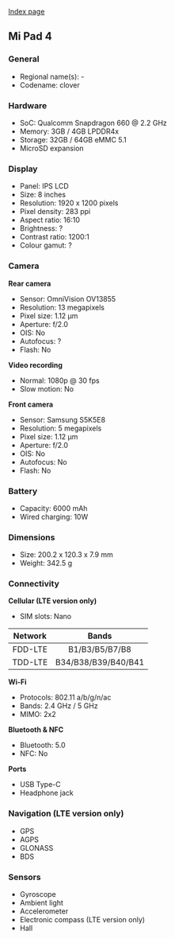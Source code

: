 [Index page](../../)

## Mi Pad 4

### General

* Regional name(s): -
* Codename: clover

### Hardware

* SoC: Qualcomm Snapdragon 660 @ 2.2 GHz
* Memory: 3GB / 4GB LPDDR4x
* Storage: 32GB / 64GB eMMC 5.1
* MicroSD expansion

### Display

* Panel: IPS LCD
* Size: 8 inches
* Resolution: 1920 x 1200 pixels
* Pixel density: 283 ppi
* Aspect ratio: 16:10
* Brightness: ?
* Contrast ratio: 1200:1
* Colour gamut: ?

### Camera

**Rear camera**

* Sensor: OmniVision OV13855
* Resolution: 13 megapixels
* Pixel size: 1.12 µm
* Aperture: f/2.0
* OIS: No
* Autofocus: ?
* Flash: No

**Video recording**

* Normal: 1080p @ 30 fps
* Slow motion: No

**Front camera**

* Sensor: Samsung S5K5E8
* Resolution: 5 megapixels
* Pixel size: 1.12 µm
* Aperture: f/2.0
* OIS: No
* Autofocus: No
* Flash: No

### Battery

* Capacity: 6000 mAh
* Wired charging: 10W

### Dimensions

* Size: 200.2 x 120.3 x 7.9 mm
* Weight: 342.5 g

### Connectivity

**Cellular (LTE version only)**

* SIM slots: Nano

|  Network  |   Bands   |
|:---------:|:-------------------:|
|  FDD-LTE  |    B1/B3/B5/B7/B8   |
|   TDD-LTE  | B34/B38/B39/B40/B41 |

**Wi-Fi**

* Protocols: 802.11 a/b/g/n/ac
* Bands: 2.4 GHz / 5 GHz
* MIMO: 2x2

**Bluetooth & NFC**

* Bluetooth: 5.0 
* NFC: No

**Ports**

* USB Type-C
* Headphone jack

### Navigation (LTE version only)

* GPS
* AGPS
* GLONASS
* BDS

### Sensors

* Gyroscope
* Ambient light
* Accelerometer
* Electronic compass (LTE version only)
* Hall